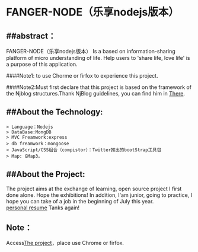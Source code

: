 FANGER-NODE（乐享nodejs版本）
======

##abstract：
---
FANGER-NODE（乐享nodejs版本）
Is a based on information-sharing platform of micro understanding of life.
Help users to 'share life, love life' is a purpose of this application.

####Note1: to use Chorme or firfox to experience this project.

####Note2:Must first declare that this project is based on the framework of the Njblog structures.Thank NjBlog guidelines, you can find him in [There](https://github.com/mz121star/NJBlog).

##About the Technology:
---
    > Language：Nodejs
    > DataBase:MongDB
    > MVC Freamwork:express
    > db freamwork：mongoose
    > JavaScript/CSS组合（compistor）：Twitter推出的bootStrap工具包
    > Map: GMap3。 

##About the Project:
---
The project aims at the exchange of learning, open source project I first done alone. Hope the exhibitions!
In addition, I'am junior, going to practice, I hope you can take of a job in the beginning of July this year.   
[personal resume](http://fanger.cloudfoundry.com/resume)
Tanks again!


Note：
----
Access[The project](http://fanger.cloudfoundry.com/)，place use Chrome or firfox.

